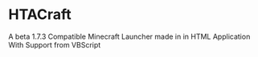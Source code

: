 # HTACraft
A beta 1.7.3 Compatible  Minecraft Launcher made in in HTML Application With Support from VBScript
